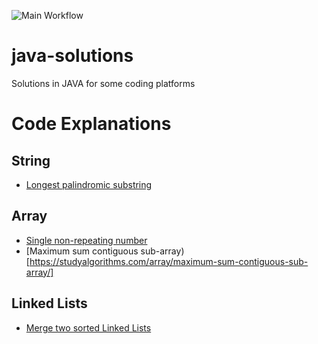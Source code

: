 ![Main Workflow](https://github.com/nikoo28/java-solutions/workflows/Main%20Workflow/badge.svg)

# java-solutions
Solutions in JAVA for some coding platforms

# Code Explanations
## String
- [Longest palindromic substring](https://studyalgorithms.com/string/longest-palindromic-substring/)

## Array
- [Single non-repeating number](https://studyalgorithms.com/array/single-non-repeating-number/)
- [Maximum sum contiguous sub-array)[https://studyalgorithms.com/array/maximum-sum-contiguous-sub-array/]

## Linked Lists
- [Merge two sorted Linked Lists](https://studyalgorithms.com/link_list/merge-two-sorted-linked-lists/)
